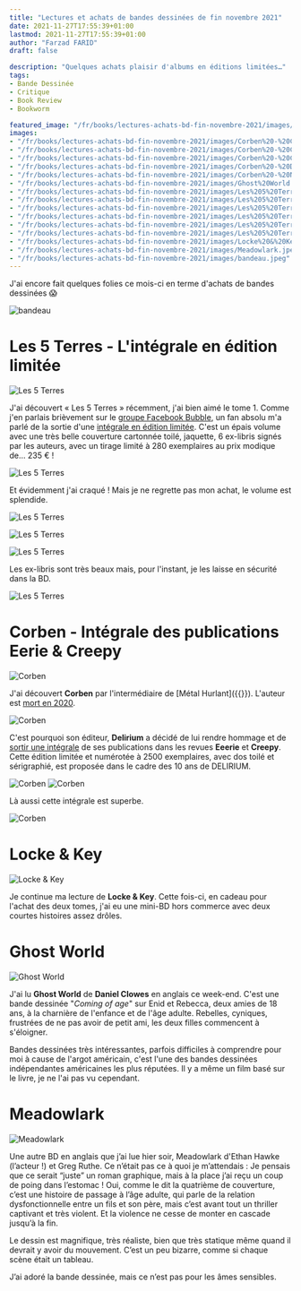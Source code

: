 ```yaml
---
title: "Lectures et achats de bandes dessinées de fin novembre 2021"
date: 2021-11-27T17:55:39+01:00
lastmod: 2021-11-27T17:55:39+01:00
author: "Farzad FARID"
draft: false

description: "Quelques achats plaisir d'albums en éditions limitées…"
tags:
- Bande Dessinée
- Critique
- Book Review
- Bookworm

featured_image: "/fr/books/lectures-achats-bd-fin-novembre-2021/images/bandeau.jpeg"
images:
- "/fr/books/lectures-achats-bd-fin-novembre-2021/images/Corben%20-%20Couleur.jpeg"
- "/fr/books/lectures-achats-bd-fin-novembre-2021/images/Corben%20-%20Couverture.jpeg"
- "/fr/books/lectures-achats-bd-fin-novembre-2021/images/Corben%20-%20Creepy.jpeg"
- "/fr/books/lectures-achats-bd-fin-novembre-2021/images/Corben%20-%20Dos.jpeg"
- "/fr/books/lectures-achats-bd-fin-novembre-2021/images/Corben%20-%20N&B.jpeg"
- "/fr/books/lectures-achats-bd-fin-novembre-2021/images/Ghost%20World.jpeg"
- "/fr/books/lectures-achats-bd-fin-novembre-2021/images/Les%205%20Terres%20-%20%20Bible.jpeg"
- "/fr/books/lectures-achats-bd-fin-novembre-2021/images/Les%205%20Terres%20-%20Bible%202.jpeg"
- "/fr/books/lectures-achats-bd-fin-novembre-2021/images/Les%205%20Terres%20-%20Couverture%20tissu.jpeg"
- "/fr/books/lectures-achats-bd-fin-novembre-2021/images/Les%205%20Terres%20-%20Couverture.jpeg"
- "/fr/books/lectures-achats-bd-fin-novembre-2021/images/Les%205%20Terres%20-%20Ex-libris.jpeg"
- "/fr/books/lectures-achats-bd-fin-novembre-2021/images/Les%205%20Terres%20-%20intérieur.jpeg"
- "/fr/books/lectures-achats-bd-fin-novembre-2021/images/Locke%20&%20Key%20T4-5,%20short%20stories.jpeg"
- "/fr/books/lectures-achats-bd-fin-novembre-2021/images/Meadowlark.jpeg"
- "/fr/books/lectures-achats-bd-fin-novembre-2021/images/bandeau.jpeg"
---
```


J'ai encore fait quelques folies ce mois-ci en terme d'achats de bandes dessinées :scream:

![bandeau](images/bandeau.jpeg)

# Les 5 Terres - L'intégrale en édition limitée

![Les 5 Terres](images/Les%205%20Terres%20-%20Couverture.jpeg)

J'ai découvert « Les 5 Terres » récemment, j'ai bien aimé le tome 1. Comme j'en parlais brièvement sur le [groupe Facebook Bubble](https://www.facebook.com/groups/BubbleBD), un fan absolu m'a parlé de la sortie d'une [intégrale en édition limitée](https://www.editions-i.com/ouvrages/les-5-terres-angleon-40.htm). C'est un épais volume avec une très belle couverture cartonnée toilé, jaquette, 6 ex-libris signés par les auteurs, avec un tirage limité à 280 exemplaires au prix modique de… 235 € !

![Les 5 Terres](images/Les%205%20Terres%20-%20Couverture%20tissu.jpeg)

Et évidemment j'ai craqué ! Mais je ne regrette pas mon achat, le volume est splendide.

![Les 5 Terres](images/Les%205%20Terres%20-%20intérieur.jpeg)

![Les 5 Terres](images/Les%205%20Terres%20-%20%20Bible.jpeg)

![Les 5 Terres](images/Les%205%20Terres%20-%20Bible%202.jpeg)

Les ex-libris sont très beaux mais, pour l'instant, je les laisse en sécurité dans la BD.

![Les 5 Terres](images/Les%205%20Terres%20-%20Ex-libris.jpeg)

# Corben - Intégrale des publications Eerie & Creepy

![Corben](images/Corben%20-%20Couverture.jpeg)

J'ai découvert **Corben** par l'intermédiaire de [Métal Hurlant]({{<ref path="/books/métal-hurlant-collection-complète">}}). L'auteur est [mort en 2020](https://www.lepoint.fr/culture/richard-corben-mort-d-un-visionnaire-11-12-2020-2405336_3.php). 

![Corben](images/Corben%20-%20Dos.jpeg)

C'est pourquoi son éditeur, **Delirium** a décidé de lui rendre hommage et de [sortir une intégrale](https://labeldelirium.com/book/eerie-creepy-integrale-richard-corben/) de ses publications dans les revues **Eeerie** et **Creepy**. Cette édition limitée et numérotée à 2500 exemplaires, avec dos toilé et sérigraphié, est proposée dans le cadre des 10 ans de DELIRIUM.

![Corben](images/Corben%20-%20Couleur.jpeg)
![Corben](images/Corben%20-%20N&B.jpeg)

Là aussi cette intégrale est superbe.

![Corben](images/Corben%20-%20Creepy.jpeg)

# Locke & Key

![Locke & Key](images/Locke%20&%20Key%20T4-5,%20short%20stories.jpeg)

Je continue ma lecture de **Locke & Key**. Cette fois-ci, en cadeau pour l'achat des deux tomes, j'ai eu une mini-BD hors commerce avec deux courtes histoires assez drôles.

# Ghost World

![Ghost World](images/Ghost%20World.jpeg)

J'ai lu **Ghost World** de **Daniel Clowes** en anglais ce week-end. C'est une bande dessinée "_Coming of age_" sur Enid et Rebecca, deux amies de 18 ans, à la charnière de l'enfance et de l'âge adulte. Rebelles, cyniques, frustrées de ne pas avoir de petit ami, les deux filles commencent à s'éloigner.

Bandes dessinées très intéressantes, parfois difficiles à comprendre pour moi à cause de l'argot américain, c'est l'une des bandes dessinées indépendantes américaines les plus réputées. Il y a même un film basé sur le livre, je ne l'ai pas vu cependant.

# Meadowlark

![Meadowlark](images/Meadowlark.jpeg)

Une autre BD en anglais que j’ai lue hier soir, Meadowlark d'Ethan Hawke (l’acteur !) et Greg Ruthe. Ce n’était pas ce à quoi je m’attendais : Je pensais que ce serait “juste” un roman graphique, mais à la place j’ai reçu un coup de poing dans l’estomac ! Oui, comme le dit la quatrième de couverture, c’est une histoire de passage à l’âge adulte, qui parle de la relation dysfonctionnelle entre un fils et son père, mais c’est avant tout un thriller captivant et très violent. Et la violence ne cesse de monter en cascade jusqu’à la fin. 

Le dessin est magnifique, très réaliste, bien que très statique même quand il devrait y avoir du mouvement. C’est un peu bizarre, comme si chaque scène était un tableau.

J’ai adoré la bande dessinée, mais ce n’est pas pour les âmes sensibles.
